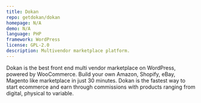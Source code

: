 ```yaml
---
title: Dokan
repo: getdokan/dokan
homepage: N/A
demo: N/A
language: PHP
framework: WordPress
license: GPL-2.0
description: Multivendor marketplace platform.
---
```


Dokan is the best front end multi vendor marketplace on WordPress, powered by WooCommerce. Build your own Amazon, Shopify, eBay, Magento like marketplace in just 30 minutes. Dokan is the fastest way to start ecommerce and earn through commissions with products ranging from digital, physical to variable.

